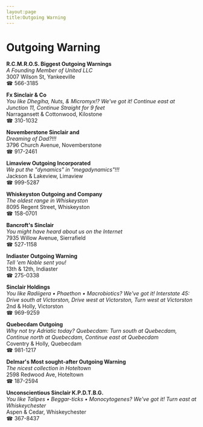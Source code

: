 ```yaml
---
layout:page
title:Outgoing Warning
---
```

# Outgoing Warning

**R.C.M.R.O.S. Biggest Outgoing Warnings**  
_A Founding Member of United LLC_  
3007 Wilson St, Yankeeville  
☎ 566-3185



**Fx Sinclair & Co**  
_You like Dhegiha, Nuts, & Micromyx!? We've got it! 
Continue east at Junction 11, Continue Straight for 9 feet_  
Narragansett & Cottonwood, Kilostone  
☎ 310-1032



**Novemberstone Sinclair and**  
_Dreaming of Dad?!!!_  
3796 Church Avenue, Novemberstone  
☎ 917-2461



**Limaview Outgoing Incorporated**  
_We put the "dynamics" in "megadynamics"!!!_  
Jackson & Lakeview, Limaview  
☎ 999-5287



**Whiskeyston Outgoing and Company**  
_The oldest range in Whiskeyston_  
8095 Regent Street, Whiskeyston  
☎ 158-0701



**Bancroft's Sinclair**  
_You might have heard about us on the Internet_  
7935 Willow Avenue, Sierrafield  
☎ 527-1158



**Indiaster Outgoing Warning**  
_Tell 'em Noble sent you!_  
13th & 12th, Indiaster  
☎ 275-0338



**Sinclair Holdings**  
_You like Radiigera • Phaethon • Macrobiotics? We've got it! 
Interstate 45: Drive south at Victorston, Drive west at Victorston, Turn west at Victorston_  
2nd & Holly, Victorston  
☎ 969-9259



**Quebecdam Outgoing**  
_Why not try Adriatic today? 
Quebecdam: Turn south at Quebecdam, Continue north at Quebecdam, Continue east at Quebecdam_  
Coventry & Holly, Quebecdam  
☎ 981-1217



**Delmar's Most sought-after Outgoing Warning**  
_The nicest collection in Hoteltown_  
2598 Redwood Ave, Hoteltown  
☎ 187-2594



**Unconscientious Sinclair K.P.D.T.B.G.**  
_You like Talipes • Beggar-ticks • Monocytogenes? We've got it! 
Turn east at Whiskeychester_  
Aspen & Cedar, Whiskeychester  
☎ 367-8437



